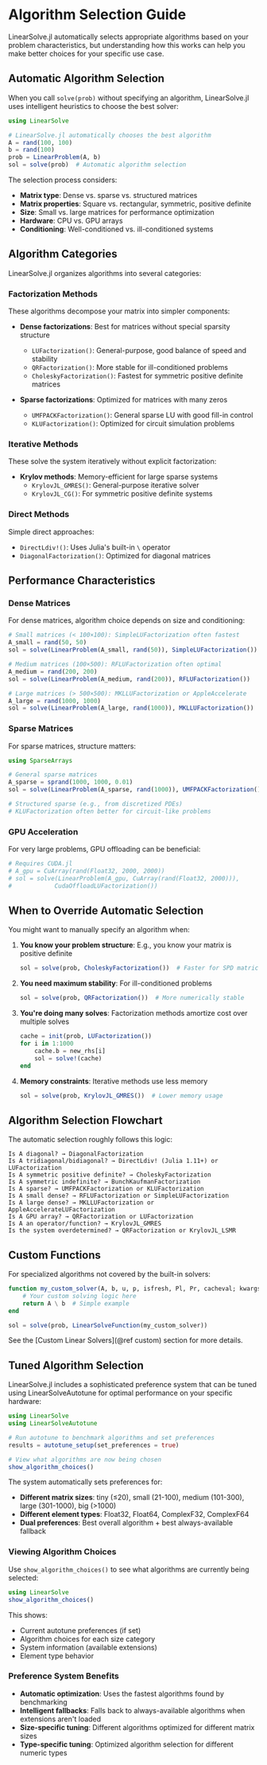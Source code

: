 # Algorithm Selection Guide

LinearSolve.jl automatically selects appropriate algorithms based on your problem characteristics, but understanding how this works can help you make better choices for your specific use case.

## Automatic Algorithm Selection

When you call `solve(prob)` without specifying an algorithm, LinearSolve.jl uses intelligent heuristics to choose the best solver:

```julia
using LinearSolve

# LinearSolve.jl automatically chooses the best algorithm
A = rand(100, 100)
b = rand(100)
prob = LinearProblem(A, b)
sol = solve(prob)  # Automatic algorithm selection
```

The selection process considers:

- **Matrix type**: Dense vs. sparse vs. structured matrices
- **Matrix properties**: Square vs. rectangular, symmetric, positive definite
- **Size**: Small vs. large matrices for performance optimization  
- **Hardware**: CPU vs. GPU arrays
- **Conditioning**: Well-conditioned vs. ill-conditioned systems

## Algorithm Categories

LinearSolve.jl organizes algorithms into several categories:

### Factorization Methods

These algorithms decompose your matrix into simpler components:

- **Dense factorizations**: Best for matrices without special sparsity structure
  - `LUFactorization()`: General-purpose, good balance of speed and stability
  - `QRFactorization()`: More stable for ill-conditioned problems
  - `CholeskyFactorization()`: Fastest for symmetric positive definite matrices

- **Sparse factorizations**: Optimized for matrices with many zeros
  - `UMFPACKFactorization()`: General sparse LU with good fill-in control
  - `KLUFactorization()`: Optimized for circuit simulation problems

### Iterative Methods

These solve the system iteratively without explicit factorization:

- **Krylov methods**: Memory-efficient for large sparse systems
  - `KrylovJL_GMRES()`: General-purpose iterative solver
  - `KrylovJL_CG()`: For symmetric positive definite systems

### Direct Methods

Simple direct approaches:

- `DirectLdiv!()`: Uses Julia's built-in `\` operator
- `DiagonalFactorization()`: Optimized for diagonal matrices

## Performance Characteristics

### Dense Matrices

For dense matrices, algorithm choice depends on size and conditioning:

```julia
# Small matrices (< 100×100): SimpleLUFactorization often fastest
A_small = rand(50, 50)
sol = solve(LinearProblem(A_small, rand(50)), SimpleLUFactorization())

# Medium matrices (100×500): RFLUFactorization often optimal  
A_medium = rand(200, 200)
sol = solve(LinearProblem(A_medium, rand(200)), RFLUFactorization())

# Large matrices (> 500×500): MKLLUFactorization or AppleAccelerate
A_large = rand(1000, 1000) 
sol = solve(LinearProblem(A_large, rand(1000)), MKLLUFactorization())
```

### Sparse Matrices

For sparse matrices, structure matters:

```julia
using SparseArrays

# General sparse matrices
A_sparse = sprand(1000, 1000, 0.01)
sol = solve(LinearProblem(A_sparse, rand(1000)), UMFPACKFactorization())

# Structured sparse (e.g., from discretized PDEs)
# KLUFactorization often better for circuit-like problems
```

### GPU Acceleration

For very large problems, GPU offloading can be beneficial:

```julia
# Requires CUDA.jl
# A_gpu = CuArray(rand(Float32, 2000, 2000))
# sol = solve(LinearProblem(A_gpu, CuArray(rand(Float32, 2000))), 
#            CudaOffloadLUFactorization())
```

## When to Override Automatic Selection

You might want to manually specify an algorithm when:

1. **You know your problem structure**: E.g., you know your matrix is positive definite
   ```julia
   sol = solve(prob, CholeskyFactorization())  # Faster for SPD matrices
   ```

2. **You need maximum stability**: For ill-conditioned problems
   ```julia
   sol = solve(prob, QRFactorization())  # More numerically stable
   ```

3. **You're doing many solves**: Factorization methods amortize cost over multiple solves
   ```julia
   cache = init(prob, LUFactorization())
   for i in 1:1000
       cache.b = new_rhs[i]
       sol = solve!(cache)
   end
   ```

4. **Memory constraints**: Iterative methods use less memory
   ```julia
   sol = solve(prob, KrylovJL_GMRES())  # Lower memory usage
   ```

## Algorithm Selection Flowchart

The automatic selection roughly follows this logic:

```
Is A diagonal? → DiagonalFactorization
Is A tridiagonal/bidiagonal? → DirectLdiv! (Julia 1.11+) or LUFactorization  
Is A symmetric positive definite? → CholeskyFactorization
Is A symmetric indefinite? → BunchKaufmanFactorization
Is A sparse? → UMFPACKFactorization or KLUFactorization
Is A small dense? → RFLUFactorization or SimpleLUFactorization
Is A large dense? → MKLLUFactorization or AppleAccelerateLUFactorization
Is A GPU array? → QRFactorization or LUFactorization
Is A an operator/function? → KrylovJL_GMRES
Is the system overdetermined? → QRFactorization or KrylovJL_LSMR
```

## Custom Functions

For specialized algorithms not covered by the built-in solvers:

```julia
function my_custom_solver(A, b, u, p, isfresh, Pl, Pr, cacheval; kwargs...)
    # Your custom solving logic here
    return A \ b  # Simple example
end

sol = solve(prob, LinearSolveFunction(my_custom_solver))
```

See the [Custom Linear Solvers](@ref custom) section for more details.

## Tuned Algorithm Selection

LinearSolve.jl includes a sophisticated preference system that can be tuned using LinearSolveAutotune for optimal performance on your specific hardware:

```julia
using LinearSolve
using LinearSolveAutotune

# Run autotune to benchmark algorithms and set preferences
results = autotune_setup(set_preferences = true)

# View what algorithms are now being chosen
show_algorithm_choices()
```

The system automatically sets preferences for:
- **Different matrix sizes**: tiny (≤20), small (21-100), medium (101-300), large (301-1000), big (>1000)
- **Different element types**: Float32, Float64, ComplexF32, ComplexF64
- **Dual preferences**: Best overall algorithm + best always-available fallback

### Viewing Algorithm Choices

Use `show_algorithm_choices()` to see what algorithms are currently being selected:

```julia
using LinearSolve
show_algorithm_choices()
```

This shows:
- Current autotune preferences (if set)
- Algorithm choices for each size category
- System information (available extensions)
- Element type behavior

### Preference System Benefits

- **Automatic optimization**: Uses the fastest algorithms found by benchmarking
- **Intelligent fallbacks**: Falls back to always-available algorithms when extensions aren't loaded
- **Size-specific tuning**: Different algorithms optimized for different matrix sizes
- **Type-specific tuning**: Optimized algorithm selection for different numeric types